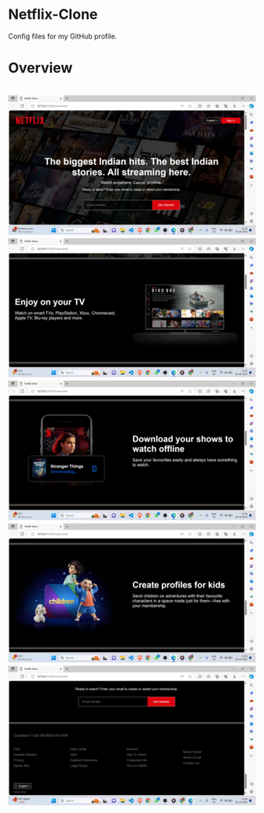 # Netflix-Clone
Config files for my GitHub profile.
<h1>Overview<h1>
<img src="/image/Screenshot 2023-10-26 123508.png">
<img src="/image/Screenshot 2023-10-26 123551.png">
<img src="/image/Screenshot 2023-10-26 123603.png">
<img src="/image/Screenshot 2023-10-26 123630.png">
<img src="/image/Screenshot 2023-10-26 124020.png">
